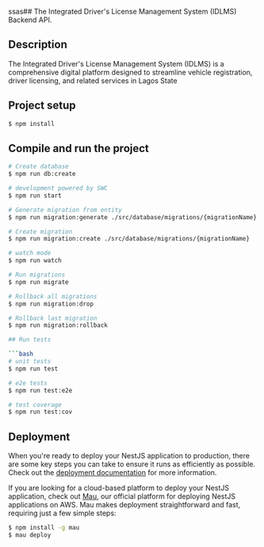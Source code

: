 ssas## The Integrated Driver's License Management System (IDLMS) Backend API.
## Description

The Integrated Driver's License Management System (IDLMS) is a comprehensive digital platform designed to streamline vehicle registration, driver licensing, and related services in Lagos State

## Project setup

```bash
$ npm install
```

## Compile and run the project

```bash
# Create database
$ npm run db:create

# development powered by SWC
$ npm run start

# Generate migration from entity
$ npm run migration:generate ./src/database/migrations/{migrationName}

# Create migration
$ npm run migration:create ./src/database/migrations/{migrationName}

# watch mode
$ npm run watch

# Run migrations
$ npm run migrate

# Rollback all migrations
$ npm run migration:drop

# Rollback last migration
$ npm run migration:rollback

## Run tests

```bash
# unit tests
$ npm run test

# e2e tests
$ npm run test:e2e

# test coverage
$ npm run test:cov
```

## Deployment

When you're ready to deploy your NestJS application to production, there are some key steps you can take to ensure it runs as efficiently as possible. Check out the [deployment documentation](https://docs.nestjs.com/deployment) for more information.

If you are looking for a cloud-based platform to deploy your NestJS application, check out [Mau](https://mau.nestjs.com), our official platform for deploying NestJS applications on AWS. Mau makes deployment straightforward and fast, requiring just a few simple steps:

```bash
$ npm install -g mau
$ mau deploy
```
